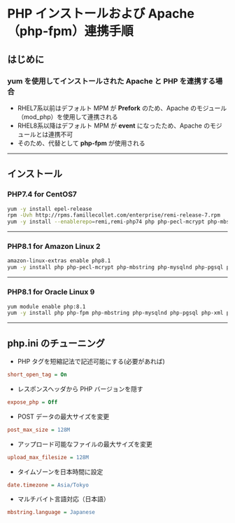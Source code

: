 # PHP インストールおよび Apache（php-fpm）連携手順

## はじめに

### yum を使用してインストールされた Apache と PHP を連携する場合

- RHEL7系以前はデフォルト MPM が **Prefork** のため、Apache のモジュール（mod_php）を使用して連携される
- RHEL8系以降はデフォルト MPM が **event** になったため、Apache のモジュールとは連携不可
- そのため、代替として **php-fpm** が使用される

---

## インストール

### PHP7.4 for CentOS7

```bash
yum -y install epel-release
rpm -Uvh http://rpms.famillecollet.com/enterprise/remi-release-7.rpm
yum -y install --enablerepo=remi,remi-php74 php php-pecl-mcrypt php-mbstring php-mysqlnd php-pgsql php-xml php-pear php-opcache php-devel php-pecl-zip php-gd
```

---

### PHP8.1 for Amazon Linux 2

```bash
amazon-linux-extras enable php8.1
yum -y install php php-pecl-mcrypt php-mbstring php-mysqlnd php-pgsql php-xml php-pear php-opcache php-devel php-pecl-zip php-gd
```

---

### PHP8.1 for Oracle Linux 9

```bash
yum module enable php:8.1
yum -y install php php-fpm php-mbstring php-mysqlnd php-pgsql php-xml php-pear php-opcache php-devel php-pecl-zip php-gd
```

---

## php.ini のチューニング

- PHP タグを短縮記法で記述可能にする(必要があれば)

```ini
short_open_tag = On
```

- レスポンスヘッダから PHP バージョンを隠す

```ini
expose_php = Off
```

- POST データの最大サイズを変更

```ini
post_max_size = 128M
```

- アップロード可能なファイルの最大サイズを変更

```ini
upload_max_filesize = 128M
```

- タイムゾーンを日本時間に設定

```ini
date.timezone = Asia/Tokyo
```

- マルチバイト言語対応（日本語）

```ini
mbstring.language = Japanese
```